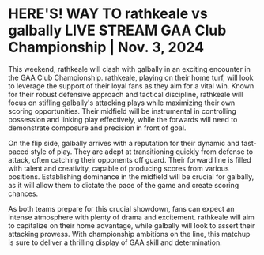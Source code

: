  HERE'S! WAY TO rathkeale vs galbally LIVE STREA​​M GAA Club Championship | Nov. 3, 2024 
 =
 


This weekend, rathkeale will clash with galbally in an exciting encounter in the GAA Club Championship. rathkeale, playing on their home turf, will look to leverage the support of their loyal fans as they aim for a vital win. Known for their robust defensive approach and tactical discipline, rathkeale will focus on stifling galbally's attacking plays while maximizing their own scoring opportunities. Their midfield will be instrumental in controlling possession and linking play effectively, while the forwards will need to demonstrate composure and precision in front of goal.


On the flip side, galbally arrives with a reputation for their dynamic and fast-paced style of play. They are adept at transitioning quickly from defense to attack, often catching their opponents off guard. Their forward line is filled with talent and creativity, capable of producing scores from various positions. Establishing dominance in the midfield will be crucial for galbally, as it will allow them to dictate the pace of the game and create scoring chances.

As both teams prepare for this crucial showdown, fans can expect an intense atmosphere with plenty of drama and excitement. rathkeale will aim to capitalize on their home advantage, while galbally will look to assert their attacking prowess. With championship ambitions on the line, this matchup is sure to deliver a thrilling display of GAA skill and determination.
